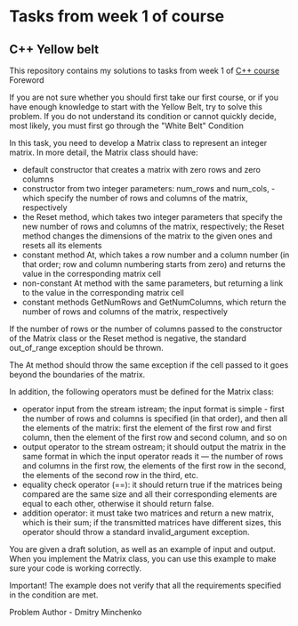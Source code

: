 # Tasks from week 1 of course

## C++ Yellow belt

This repository contains my solutions to tasks from week 1 of [C++ course](https://www.coursera.org/learn/c-plus-plus-yellow/home/welcome)
Foreword

If you are not sure whether you should first take our first course, or if you have enough knowledge to start with the Yellow Belt, try to solve this problem. If you do not understand its condition or cannot quickly decide, most likely, you must first go through the "White Belt"
Condition

In this task, you need to develop a Matrix class to represent an integer matrix. In more detail, the Matrix class should have:

+ default constructor that creates a matrix with zero rows and zero columns
+ constructor from two integer parameters: num_rows and num_cols, - which specify the number of rows and columns of the matrix, respectively
+ the Reset method, which takes two integer parameters that specify the new number of rows and columns of the matrix, respectively; the Reset method changes the dimensions of the matrix to the given ones and resets all its elements
+ constant method At, which takes a row number and a column number (in that order; row and column numbering starts from zero) and returns the value in the corresponding matrix cell
+ non-constant At method with the same parameters, but returning a link to the value in the corresponding matrix cell
+ constant methods GetNumRows and GetNumColumns, which return the number of rows and columns of the matrix, respectively

If the number of rows or the number of columns passed to the constructor of the Matrix class or the Reset method is negative, the standard out_of_range exception should be thrown.

The At method should throw the same exception if the cell passed to it goes beyond the boundaries of the matrix.

In addition, the following operators must be defined for the Matrix class:

+ operator input from the stream istream; the input format is simple - first the number of rows and columns is specified (in that order), and then all the elements of the matrix: first the element of the first row and first column, then the element of the first row and second column, and so on
+ output operator to the stream ostream; it should output the matrix in the same format in which the input operator reads it — the number of rows and columns in the first row, the elements of the first row in the second, the elements of the second row in the third, etc.
+ equality check operator (==): it should return true if the matrices being compared are the same size and all their corresponding elements are equal to each other, otherwise it should return false.
+ addition operator: it must take two matrices and return a new matrix, which is their sum; if the transmitted matrices have different sizes, this operator should throw a standard invalid_argument exception.

You are given a draft solution, as well as an example of input and output. When you implement the Matrix class, you can use this example to make sure your code is working correctly.

Important! The example does not verify that all the requirements specified in the condition are met.

Problem Author - Dmitry Minchenko 
